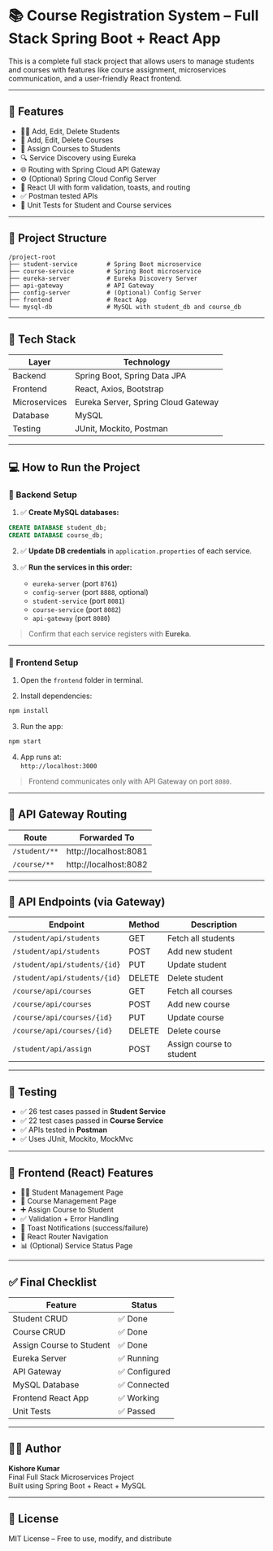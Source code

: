 # 📚 Course Registration System – Full Stack Spring Boot + React App

This is a complete full stack project that allows users to manage students and courses with features like course assignment, microservices communication, and a user-friendly React frontend.

---

## 🚀 Features

- 👨‍🎓 Add, Edit, Delete Students  
- 📘 Add, Edit, Delete Courses  
- 🔗 Assign Courses to Students  
- 🔍 Service Discovery using Eureka  
- 🌐 Routing with Spring Cloud API Gateway  
- ⚙️ (Optional) Spring Cloud Config Server  
- 🎨 React UI with form validation, toasts, and routing  
- ✅ Postman tested APIs  
- 🧪 Unit Tests for Student and Course services  

---

## 🧾 Project Structure

```
/project-root
├── student-service        # Spring Boot microservice
├── course-service         # Spring Boot microservice
├── eureka-server          # Eureka Discovery Server
├── api-gateway            # API Gateway
├── config-server          # (Optional) Config Server
├── frontend               # React App
└── mysql-db               # MySQL with student_db and course_db
```

---

## 🔧 Tech Stack

| Layer         | Technology               |
|---------------|---------------------------|
| Backend       | Spring Boot, Spring Data JPA |
| Frontend      | React, Axios, Bootstrap   |
| Microservices | Eureka Server, Spring Cloud Gateway |
| Database      | MySQL                     |
| Testing       | JUnit, Mockito, Postman   |

---

## 💻 How to Run the Project

### 🔹 Backend Setup

1. ✅ **Create MySQL databases:**
```sql
CREATE DATABASE student_db;
CREATE DATABASE course_db;
```

2. ✅ **Update DB credentials** in `application.properties` of each service.

3. ✅ **Run the services in this order:**
   - `eureka-server` (port `8761`)
   - `config-server` (port `8888`, optional)
   - `student-service` (port `8081`)
   - `course-service` (port `8082`)
   - `api-gateway` (port `8080`)

> Confirm that each service registers with **Eureka**.

---

### 🔹 Frontend Setup

1. Open the `frontend` folder in terminal.

2. Install dependencies:
```bash
npm install
```

3. Run the app:
```bash
npm start
```

4. App runs at:  
`http://localhost:3000`

> Frontend communicates only with API Gateway on port `8080`.

---

## 📡 API Gateway Routing

| Route            | Forwarded To             |
|------------------|--------------------------|
| `/student/**`    | http://localhost:8081    |
| `/course/**`     | http://localhost:8082    |

---

## 🧪 API Endpoints (via Gateway)

| Endpoint                        | Method | Description              |
|----------------------------------|--------|--------------------------|
| `/student/api/students`         | GET    | Fetch all students       |
| `/student/api/students`         | POST   | Add new student          |
| `/student/api/students/{id}`    | PUT    | Update student           |
| `/student/api/students/{id}`    | DELETE | Delete student           |
| `/course/api/courses`           | GET    | Fetch all courses        |
| `/course/api/courses`           | POST   | Add new course           |
| `/course/api/courses/{id}`      | PUT    | Update course            |
| `/course/api/courses/{id}`      | DELETE | Delete course            |
| `/student/api/assign`           | POST   | Assign course to student |

---

## 🧪 Testing

- ✅ 26 test cases passed in **Student Service**  
- ✅ 22 test cases passed in **Course Service**  
- ✅ APIs tested in **Postman**  
- ✅ Uses JUnit, Mockito, MockMvc  

---

## 📸 Frontend (React) Features

- 🧑‍🎓 Student Management Page  
- 📘 Course Management Page  
- ➕ Assign Course to Student  
- ✅ Validation + Error Handling  
- 🎯 Toast Notifications (success/failure)  
- 🔀 React Router Navigation  
- 📊 (Optional) Service Status Page  

---

## ✅ Final Checklist

| Feature                  | Status   |
|--------------------------|----------|
| Student CRUD             | ✅ Done   |
| Course CRUD              | ✅ Done   |
| Assign Course to Student | ✅ Done   |
| Eureka Server            | ✅ Running|
| API Gateway              | ✅ Configured |
| MySQL Database           | ✅ Connected |
| Frontend React App       | ✅ Working |
| Unit Tests               | ✅ Passed |

---

## 🧑‍💻 Author

**Kishore Kumar**  
Final Full Stack Microservices Project  
Built using Spring Boot + React + MySQL

---

## 📄 License

MIT License – Free to use, modify, and distribute
